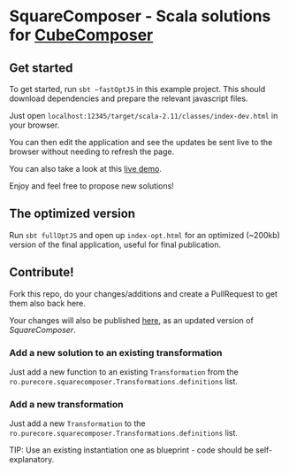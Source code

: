 # SquareComposer - Scala solutions for [CubeComposer](http://david-peter.de/cube-composer) 

## Get started

To get started, run `sbt ~fastOptJS` in this example project.
This should download dependencies and prepare the relevant javascript files.

Just open `localhost:12345/target/scala-2.11/classes/index-dev.html` in your browser.

You can then edit the application and see the updates be sent live to the browser
without needing to refresh the page.

You can also take a look at this [live demo](http://purecore.ro/square-composer).

Enjoy and feel free to propose new solutions!

## The optimized version

Run `sbt fullOptJS` and open up `index-opt.html` for an optimized (~200kb) version
of the final application, useful for final publication.

## Contribute!

Fork this repo, do your changes/additions and create a PullRequest to get them
also back here.

Your changes will also be published [here](http://purecore.ro/square-composer),
as an updated version of _SquareComposer_.

### Add a new solution to an existing transformation

Just add a new function to an existing `Transformation` from the `ro.purecore.squarecomposer.Transformations.definitions` list.

### Add a new transformation

Just add a new `Transformation` to the `ro.purecore.squarecomposer.Transformations.definitions` list.

TIP: Use an existing instantiation one as blueprint - code should be self-explanatory.
